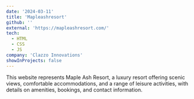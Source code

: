 ```yaml
---
date: '2024-03-11'
title: 'Mapleashresort'
github: ''
external: 'https://mapleashresort.com/'
tech:
  - HTML
  - CSS
  - JS
company: 'Clazzo Innovations'
showInProjects: false
---
```


This website represents Maple Ash Resort, a luxury resort offering scenic views, comfortable accommodations, and a range of leisure activities, with details on amenities, bookings, and contact information.
